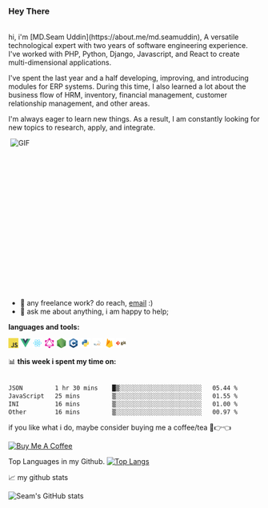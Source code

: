 ### Hey There 
<br />
hi, i'm [MD.Seam Uddin](https://about.me/md.seamuddin), A versatile technological expert with two years of software engineering experience. I've worked with PHP, Python, Django, Javascript, and React to create multi-dimensional applications.

I've spent the last year and a half developing, improving, and introducing modules for ERP systems. During this time, I also learned a lot about the business flow of HRM, inventory, financial management, customer relationship management, and other areas.

I'm always eager to learn new things. As a result, I am constantly looking for new topics to research, apply, and integrate.


  <img align="right" alt="GIF" src="https://github.com/abhisheknaiidu/abhisheknaiidu/blob/master/code.gif?raw=true" width="500" height="320" />
  
- 💼 any freelance work? do reach, [email](seamuddin2020@gmail.com) :)
- 💬 ask me about anything, i am happy to help;

**languages and tools:**  

<code><img height="20" src="https://raw.githubusercontent.com/github/explore/80688e429a7d4ef2fca1e82350fe8e3517d3494d/topics/javascript/javascript.png"></code>
<code><img height="20" src="https://raw.githubusercontent.com/github/explore/80688e429a7d4ef2fca1e82350fe8e3517d3494d/topics/vue/vue.png"></code>
<code><img height="20" src="https://raw.githubusercontent.com/github/explore/80688e429a7d4ef2fca1e82350fe8e3517d3494d/topics/react/react.png"></code>
<code><img height="20" src="https://raw.githubusercontent.com/github/explore/5c058a388828bb5fde0bcafd4bc867b5bb3f26f3/topics/graphql/graphql.png"></code>
<code><img height="20" src="https://raw.githubusercontent.com/github/explore/80688e429a7d4ef2fca1e82350fe8e3517d3494d/topics/nodejs/nodejs.png"></code>
<code><img height="20" src="https://raw.githubusercontent.com/github/explore/80688e429a7d4ef2fca1e82350fe8e3517d3494d/topics/cpp/cpp.png"></code>
<code><img height="20" src="https://raw.githubusercontent.com/github/explore/80688e429a7d4ef2fca1e82350fe8e3517d3494d/topics/python/python.png"></code>
<code><img height="20" src="https://raw.githubusercontent.com/github/explore/80688e429a7d4ef2fca1e82350fe8e3517d3494d/topics/mysql/mysql.png"></code>
<code><img height="20" src="https://raw.githubusercontent.com/github/explore/80688e429a7d4ef2fca1e82350fe8e3517d3494d/topics/firebase/firebase.png"></code>
<code><img height="20" src="https://raw.githubusercontent.com/github/explore/80688e429a7d4ef2fca1e82350fe8e3517d3494d/topics/git/git.png"></code>

📊 **this week i spent my time on:**
<!--START_SECTION:waka-->

```text

JSON         1 hr 30 mins    █▒░░░░░░░░░░░░░░░░░░░░░░░   05.44 %
JavaScript   25 mins         ▒░░░░░░░░░░░░░░░░░░░░░░░░   01.55 %
INI          16 mins         ▒░░░░░░░░░░░░░░░░░░░░░░░░   01.00 %
Other        16 mins         ▒░░░░░░░░░░░░░░░░░░░░░░░░   00.97 %
```

<!--END_SECTION:waka-->

if you like what i do, maybe consider buying me a coffee/tea 🥺👉👈

<a href="buymeacoffee.com/?via=seamuddin2l" target="_blank"><img src="https://cdn.buymeacoffee.com/buttons/v2/default-red.png" alt="Buy Me A Coffee" width="150" ></a>


Top Languages in my Github.
[![Top Langs](https://github-readme-stats.vercel.app/api/top-langs/?username=seamuddin)](https://github.com/anuraghazra/github-readme-stats)


📈 my github stats

![Seam's GitHub stats](https://github-readme-stats.vercel.app/api?username=seamuddin&show_icons=true&theme=radical)
